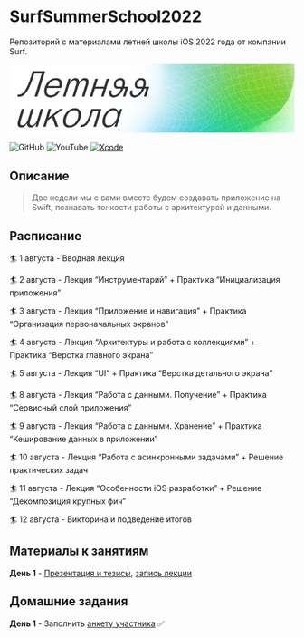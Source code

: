 # SurfSummerSchool2022
Репозиторий с материалами летней школы iOS 2022 года от компании Surf.

![Banner](/pictures/banner.jpeg)

![GitHub](https://img.shields.io/github/followers/lexonerus?label=Follow&style=social)
![YouTube](https://img.shields.io/youtube/channel/subscribers/UCNp8ItQbZqAz97ACiVEe62g?label=Subscribe&style=social)
[![Xcode](https://img.shields.io/badge/Xcode-13-blue)]()

## Описание
> Две недели мы с вами вместе будем создавать приложение на Swift, познавать тонкости работы с архитектурой и данными.

## Расписание
🏄 1 августа  - Вводная лекция

🏄 2 августа  - Лекция “Инструментарий” + Практика “Инициализация приложения”

🏄 3 августа  - Лекция “Приложение и навигация” + Практика “Организация первоначальных экранов”

🏄 4 августа  - Лекция “Архитектуры и работа с коллекциями” + Практика “Верстка главного экрана”

🏄 5 августа  - Лекция “UI” + Практика “Верстка детального экрана”

🏄 8 августа  - Лекция “Работа с данными. Получение” + Практика “Сервисный слой приложения”

🏄 9 августа  - Лекция “Работа с данными. Хранение” + Практика “Кеширование данных в приложении”

🏄 10 августа - Лекция “Работа с асинхронными задачами” + Решение практических задач

🏄 11 августа - Лекция “Особенности iOS разработки” + Решение “Декомпозиция крупных фич”

🏄 12 августа - Викторина и подведение итогов

## Материалы к занятиям
**День 1** - [Презентация и тезисы](https://github.com/lexonerus/SurfSummerSchool2022/tree/main/Day-1), [запись лекции](https://drive.google.com/drive/folders/1aaJVUuu-q-qeN5rm67NOMK1EMu55fp_i?usp=sharing)

## Домашние задания
**День 1** - Заполнить [анкету участника](https://docs.google.com/forms/d/e/1FAIpQLScV8rLKYTJuuwI_Ez-Rm2luWJ7HoGuKVy0V4ACpavI0cdZ2ew/viewform) ✅
